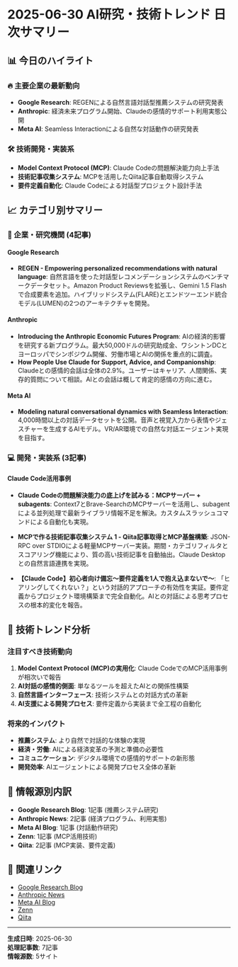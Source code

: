 # 2025-06-30 AI研究・技術トレンド 日次サマリー

## 📊 今日のハイライト

### 🔥 主要企業の最新動向
- **Google Research**: REGENによる自然言語対話型推薦システムの研究発表
- **Anthropic**: 経済未来プログラム開始、Claudeの感情的サポート利用実態公開
- **Meta AI**: Seamless Interactionによる自然な対話動作の研究発表

### 🛠️ 技術開発・実装系
- **Model Context Protocol (MCP)**: Claude Codeの問題解決能力向上手法
- **技術記事収集システム**: MCPを活用したQiita記事自動取得システム
- **要件定義自動化**: Claude Codeによる対話型プロジェクト設計手法

## 📈 カテゴリ別サマリー

### 🏢 企業・研究機関 (4記事)

#### Google Research
- **REGEN - Empowering personalized recommendations with natural language**: 自然言語を使った対話型レコメンデーションシステムのベンチマークデータセット。Amazon Product Reviewsを拡張し、Gemini 1.5 Flashで合成要素を追加。ハイブリッドシステム(FLARE)とエンドツーエンド統合モデル(LUMEN)の2つのアーキテクチャを開発。

#### Anthropic
- **Introducing the Anthropic Economic Futures Program**: AIの経済的影響を研究する新プログラム。最大50,000ドルの研究助成金、ワシントンDCとヨーロッパでシンポジウム開催、労働市場とAIの関係を重点的に調査。
- **How People Use Claude for Support, Advice, and Companionship**: Claudeとの感情的会話は全体の2.9%。ユーザーはキャリア、人間関係、実存的質問について相談。AIとの会話は概して肯定的感情の方向に進む。

#### Meta AI
- **Modeling natural conversational dynamics with Seamless Interaction**: 4,000時間以上の対話データセットを公開。音声と視覚入力から表情やジェスチャーを生成するAIモデル。VR/AR環境での自然な対話エージェント実現を目指す。

### 💻 開発・実装系 (3記事)

#### Claude Code活用事例
- **Claude Codeの問題解決能力の底上げを試みる：MCPサーバー + subagents**: Context7とBrave-SearchのMCPサーバーを活用し、subagentによる並列処理で最新ライブラリ情報不足を解決。カスタムスラッシュコマンドによる自動化も実現。

- **MCPで作る技術記事収集システム 1 - Qiita記事取得とMCP基盤構築**: JSON-RPC over STDIOによる軽量MCPサーバー実装。期間・カテゴリフィルタとスコアリング機能により、質の高い技術記事を自動抽出。Claude Desktopとの自然言語連携を実現。

- **【Claude Code】初心者向け備忘～要件定義を1人で抱え込まないで～**: 「ヒアリングしてくれない？」という対話的アプローチの有効性を実証。要件定義からプロジェクト環境構築まで完全自動化。AIとの対話による思考プロセスの根本的変化を報告。

## 🚀 技術トレンド分析

### 注目すべき技術動向
1. **Model Context Protocol (MCP)の実用化**: Claude CodeでのMCP活用事例が相次いで報告
2. **AI対話の感情的側面**: 単なるツールを超えたAIとの関係性構築
3. **自然言語インターフェース**: 技術システムとの対話方式の革新
4. **AI支援による開発プロセス**: 要件定義から実装まで全工程の自動化

### 将来的インパクト
- **推薦システム**: より自然で対話的な体験の実現
- **経済・労働**: AIによる経済変革の予測と準備の必要性
- **コミュニケーション**: デジタル環境での感情的サポートの新形態
- **開発効率**: AIエージェントによる開発プロセス全体の革新

## 📝 情報源別内訳
- **Google Research Blog**: 1記事 (推薦システム研究)
- **Anthropic News**: 2記事 (経済プログラム、利用実態)
- **Meta AI Blog**: 1記事 (対話動作研究)
- **Zenn**: 1記事 (MCP活用技術)
- **Qiita**: 2記事 (MCP実装、要件定義)

## 🔗 関連リンク
- [Google Research Blog](https://research.google/blog/)
- [Anthropic News](https://www.anthropic.com/news)
- [Meta AI Blog](https://ai.meta.com/blog/)
- [Zenn](https://zenn.dev/)
- [Qiita](https://qiita.com/)

---
**生成日時**: 2025-06-30  
**処理記事数**: 7記事  
**情報源数**: 5サイト